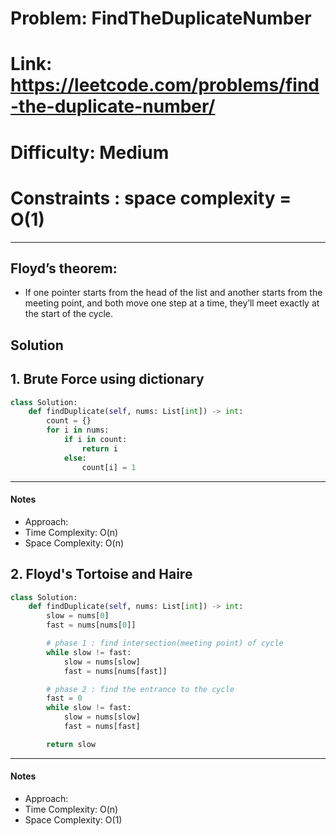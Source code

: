 # Problem: FindTheDuplicateNumber

# Link: https://leetcode.com/problems/find-the-duplicate-number/
# Difficulty: Medium  
# Constraints : space complexity = O(1)
---

## Floyd’s theorem:

- If one pointer starts from the head of the list and another starts from the meeting point, and both move one step at a time, they’ll meet exactly at the start of the cycle.

## Solution
## 1. Brute Force using dictionary
```python
class Solution:
    def findDuplicate(self, nums: List[int]) -> int:
        count = {}
        for i in nums:
            if i in count:
                return i
            else:
                count[i] = 1
```

---

#### Notes
- Approach:
- Time Complexity: O(n)
- Space Complexity: O(n)

## 2. Floyd's Tortoise and Haire
```python
class Solution:
    def findDuplicate(self, nums: List[int]) -> int:
        slow = nums[0]
        fast = nums[nums[0]]

        # phase 1 : find intersection(meeting point) of cycle
        while slow != fast:
            slow = nums[slow]
            fast = nums[nums[fast]]

        # phase 2 : find the entrance to the cycle
        fast = 0
        while slow != fast:
            slow = nums[slow]
            fast = nums[fast]

        return slow
```

---

#### Notes
- Approach:
- Time Complexity: O(n)
- Space Complexity: O(1)